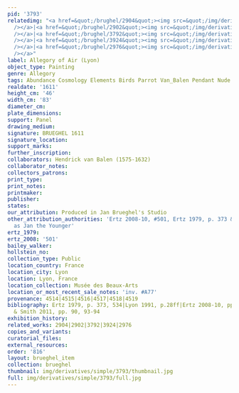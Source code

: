 ```yaml
---
pid: '3793'
relatedimg: "<a href=&quot;/brughel/2904&quot;><img src=&quot;/img/derivatives/simple/2904/thumbnail.jpg&quot;
  /></a>|<a href=&quot;/brughel/2902&quot;><img src=&quot;/img/derivatives/simple/2902/thumbnail.jpg&quot;
  /></a>|<a href=&quot;/brughel/3792&quot;><img src=&quot;/img/derivatives/simple/3792/thumbnail.jpg&quot;
  /></a>|<a href=&quot;/brughel/3924&quot;><img src=&quot;/img/derivatives/simple/3924/thumbnail.jpg&quot;
  /></a>|<a href=&quot;/brughel/2976&quot;><img src=&quot;/img/derivatives/simple/2976/thumbnail.jpg&quot;
  /></a>"
label: Allegory of Air (Lyon)
object_type: Painting
genre: Allegory
tags: Abundance Cosmology Elements Birds Parrot Van_Balen Pendant Nude Putti
realdate: '1611'
height_cm: '46'
width_cm: '83'
diameter_cm: 
plate_dimensions: 
support: Panel
drawing_medium: 
signature: BRUEGHEL 1611
signature_location: 
support_marks: 
further_inscription: 
collaborators: Hendrick van Balen (1575-1632)
collaborator_notes: 
collectors_patrons: 
print_type: 
print_notes: 
printmaker: 
publisher: 
states: 
our_attribution: Produced in Jan Brueghel's Studio
other_attribution_authorities: 'Ertz 2008-10, #501, Ertz 1979, p. 373 & footnote 579
  as Jan the Younger'
ertz_1979: 
ertz_2008: '501'
bailey_walker: 
hollstein_no: 
collection_type: Public
location_country: France
location_city: Lyon
location: Lyon, France
location_collection: Musée des Beaux-Arts
location_or_most_recent_sale_notes: 'inv. #A77'
provenance: 4514|4515|4516|4517|4518|4519
bibliography: Ertz 1979, p. 373, 534|Lyon 1991, p.28ff|Ertz 2008-10, pp. 1038-1040|Rikken
  & Smith 2011, pp. 90, 93-94
exhibition_history: 
related_works: 2904|2902|3792|3924|2976
copies_and_variants: 
curatorial_files: 
external_resources: 
order: '816'
layout: brueghel_item
collection: brueghel
thumbnail: img/derivatives/simple/3793/thumbnail.jpg
full: img/derivatives/simple/3793/full.jpg
---
```

